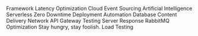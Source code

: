 Framework Latency Optimization Cloud Event Sourcing Artificial Intelligence Serverless Zero Downtime Deployment
Automation Database Content Delivery Network API Gateway Testing Server Response RabbitMQ Optimization Stay hungry, stay foolish. Load Testing
